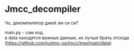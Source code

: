# Jmcc_decompiler
Чо, декомпилятор джей эм си си?


main.py - сам код.\
в data находятся важные данные, их лучше брать отсюда (https://github.com/justmc-os/jmcc/tree/main/data)
